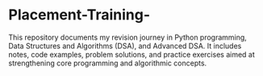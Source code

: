 # Placement-Training-
This repository documents my revision journey in Python programming, Data Structures and Algorithms (DSA), and Advanced DSA. It includes notes, code examples, problem solutions, and practice exercises aimed at strengthening core programming and algorithmic concepts.

